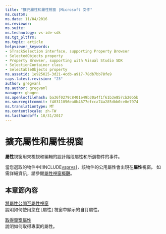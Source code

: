 ```yaml
---
title: "擴充屬性和屬性視窗 |Microsoft 文件"
ms.custom: 
ms.date: 11/04/2016
ms.reviewer: 
ms.suite: 
ms.technology: vs-ide-sdk
ms.tgt_pltfrm: 
ms.topic: article
helpviewer_keywords:
- STrackSelection interface, supporting Property Browser
- SelectedObjects property
- Property Browser, supporting with Visual Studio SDK
- SelectionContainer class
- SelectableObjects property
ms.assetid: 1e925025-3d21-4cdb-a917-78db7bb78fe9
caps.latest.revision: "23"
author: gregvanl
ms.author: gregvanl
manager: ghogen
ms.openlocfilehash: ba36f0279c8401e49b30a4f1f61b3e857cb20b5b
ms.sourcegitcommit: f40311056ea0b4677efcca74a285dbb0ce0e7974
ms.translationtype: MT
ms.contentlocale: zh-TW
ms.lasthandoff: 10/31/2017
---
```

# <a name="extending-properties-and-the-property-window"></a>擴充屬性和屬性視窗
**屬性**視窗用來檢視和編輯的設計階段屬性和所選物件的事件。  
  
 當您選取的物件中[!INCLUDE[vsprvs](../code-quality/includes/vsprvs_md.md)]，該物件的公用屬性會出現在**屬性**視窗。 如需詳細資訊，請參閱[屬性視窗概觀](../extensibility/internals/properties-window-overview.md)。  
  
## <a name="in-this-section"></a>本章節內容  
 [將屬性公開至屬性視窗](../extensibility/exposing-properties-to-the-properties-window.md)  
 說明如何使用您在 [屬性] 視窗中顯示的自訂屬性。  
  
 [取得專案屬性](../extensibility/getting-project-properties.md)  
 說明如何取得專案的屬性。